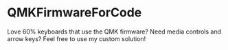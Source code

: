 # QMKFirmwareForCode
Love 60% keyboards that use the QMK firmware? Need media controls and arrow keys? Feel free to use my custom solution!
